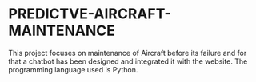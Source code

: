 # PREDICTVE-AIRCRAFT-MAINTENANCE
This project focuses on maintenance of Aircraft before its failure and for that a chatbot has been designed and integrated it with the website. The programming language used is Python.

